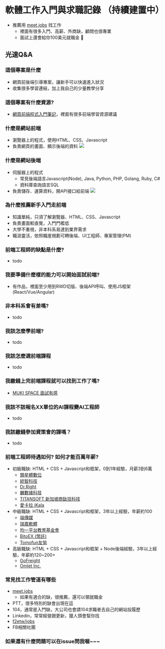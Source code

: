 # 軟體工作入門與求職記錄 （持續建置中）

* 推薦用 [meet.jobs](https://meet.jobs?referral_code=jimmatw) 找工作
    * 裡面有很多入門、高薪、外商缺，顧問也很專業
    * 面試上還會給你100美元就職金 :partying_face:

## 光速Q&A
### 這個專案是什麼
* 網頁前後端引導專案，讓新手可以快速進入狀況
* 收集很多學習連結，加上我自己的少量教學分享

### 這個專案有什麼資源?
* [網頁前端程式入門筆記](https://github.com/nicehorse06/software-job-note/tree/master/frontend/README.md)，裡面有很多前端學習資源建議

### 什麼是網站前端
* 瀏覽器上的程式，使用HTML、CSS、Javascript
* 負責網頁的畫面、顯示後端的資料
![](https://i.imgur.com/hgJjHH9.png)

### 什麼是網站後端
* 伺服器上的程式
    * 常見後端語言Javascript(Node), Java, Python, PHP, Golang, Ruby, C#
    * 資料庫查詢語言SQL
* 負責儲存、運算資料，開API接口給前端
![](https://i.imgur.com/lnA5G2x.png)

### 為什麼推薦新手入門走前端
* 知識單純，只須了解瀏覽器、HTML、CSS、Javascript
* 負責畫面較直覺，入門門檻低
* 大學不重視，非本科系易達到業界需求
* 職涯靈活，依照職崖規劃可轉後端、UI工程師、專案管理(PM)

### 前端工程師的缺點是什麼?
* todo

### 我要準備什麼樣的能力可以開始面試前端?
* 有作品，裡面至少用到RWD切版、後端API呼叫、使用JS框架(React/Vue/Angular)

### 非本科系會有差嗎?
* todo

### 我該怎麼學前端?
* todo

### 我該怎麼選前端課程
* todo

### 我繳錢上完前端課程就可以找到工作了嗎?
* [MUKI SPACE 面試有感](https://www.facebook.com/mukispace/posts/pfbid02QL8dcHCyeq9v9iFSPto6HQBNCxnEEuhp7qWzEWE2zCADqWd96B3w91SQCTVGbShFl)

### 我該不該報名XX單位的AI課程變AI工程師
* todo

### 我該繳錢參加資策會的課嗎？
* todo

### 前端工程師待遇如何? 如何才能百萬年薪?
* 初級職缺: HTML + CSS + Javascript和框架，0到1年經驗，月薪3到6萬
    * [類星體數位](https://meet.jobs/en/jobs/31130-%E5%89%8D%E7%AB%AF%E5%B7%A5%E7%A8%8B%E5%B8%AB-junior-front-end-engineer?referral_code=jimmatw)
    * [統智科技](https://meet.jobs/en/jobs/32017-%E7%B6%B2%E9%A0%81%E7%B3%BB%E7%B5%B1%E5%B7%A5%E7%A8%8B%E5%B8%AB?referral_code=jimmatw)
    * [Dr.Right](https://meet.jobs/en/jobs/29982-%E5%89%8D%E7%AB%AF%E7%B6%B2%E9%A0%81%E9%96%8B%E7%99%BC%E5%B7%A5%E7%A8%8B%E5%B8%AB-front-end-developer?referral_code=jimmatw)
    * [麟數據科技](https://meet.jobs/en/jobs/28962-web%E5%85%A8%E7%AB%AF%E5%B7%A5%E7%A8%8B%E5%B8%AB%E6%AD%A1%E8%BF%8E%E6%96%B0%E9%AE%AE%E4%BA%BA?referral_code=jimmatw)
    * [TITANSOFT 新加坡商鈦坦科技](https://meet.jobs/en/jobs/29447-software-engineer%EF%BC%8Fprogrammer-%E8%BB%9F%E9%AB%94%E5%B7%A5%E7%A8%8B%E5%B8%AB%E9%AB%98%E9%9B%84?referral_code=jimmatw)
    * [愛卡拉 iKala](https://meet.jobs/en/jobs/32022-ikala-commerce%E7%B6%B2%E9%A0%81%E5%89%8D%E7%AB%AF%E5%B7%A5%E7%A8%8B%E5%B8%AB-web-frontend-engineer?referral_code=jimmatw)
* 中級職缺: HTML + CSS + Javascript和框架，3年以上經驗，年薪約100
    * [端傳媒](https://meet.jobs/en/jobs/32025-%E5%89%8D%E7%AB%AF%E5%B7%A5%E7%A8%8B%E5%B8%AB-frontend-developer?referral_code=jimmatw)
    * [瑞嘉軟體](https://meet.jobs/en/jobs/30647-%E6%96%B0%E7%AB%B9full-stackfrontend-engineer-%E5%85%A8%E7%AB%AF%E5%89%8D%E7%AB%AF%E5%B7%A5%E7%A8%8B%E5%B8%AB%E9%A6%AC%E5%81%95%E9%86%AB%E9%99%A2%E6%97%81?referral_code=jimmatw)
    * [均一平台教育基金會](https://meet.jobs/en/jobs/27698-%E8%B3%87%E6%B7%B1%E5%89%8D%E7%AB%AF%E5%B7%A5%E7%A8%8B%E5%B8%AB?referral_code=jimmatw)
    * [BitoEX (幣託) ](https://meet.jobs/en/jobs/31078-senior-frontend-developer-%E6%AF%8F%E6%9C%88%E6%9C%89%E9%81%A0%E7%AB%AF%E6%97%A5?referral_code=jimmatw)
    * [Tomofun友愉](https://meet.jobs/en/jobs/26971-sr-frontend-engineer-%E8%B3%87%E6%B7%B1%E5%89%8D%E7%AB%AF%E5%B7%A5%E7%A8%8B%E5%B8%AB?referral_code=jimmatw)
* 高級職缺: HTML + CSS + Javascript和框架 + Node後端經驗，3年以上經驗，年薪約120~200+
    * [GoFreight](https://meet.jobs/en/jobs/29544-senior-frontend-engineer?referral_code=jimmatw)
    * [Omlet Inc.](https://meet.jobs/en/jobs/30370-web-frontend-engineer?referral_code=jimmatw)

### 常見找工作管道有哪些
* [meet.jobs](https://meet.jobs?referral_code=jimmatw)
    * 如果有適合的缺，很推薦，還可以領就職金
* PTT，很多特別的缺會出現在這
* 104，通常是入門缺，大公司也會請104求職者去自己的網站投履歷
* Linkedin，常常經營跟更新，獵人頭會幫你找
* [f2etw/jobs](https://github.com/f2etw/jobs/issues)
* FB相關社團

### 如果還有什麼問題可以在issue問我喔~~~